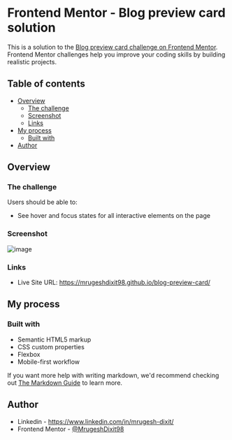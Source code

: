 # Frontend Mentor - Blog preview card solution

This is a solution to the [Blog preview card challenge on Frontend Mentor](https://www.frontendmentor.io/challenges/blog-preview-card-ckPaj01IcS). Frontend Mentor challenges help you improve your coding skills by building realistic projects. 

## Table of contents

- [Overview](#overview)
  - [The challenge](#the-challenge)
  - [Screenshot](#screenshot)
  - [Links](#links)
- [My process](#my-process)
  - [Built with](#built-with)
- [Author](#author)


## Overview

### The challenge

Users should be able to:

- See hover and focus states for all interactive elements on the page

### Screenshot

![image](https://github.com/MrugeshDixit98/blog-preview-card/assets/107975508/d0aa324d-27c4-4e81-873b-26ac190ed443)

### Links

- Live Site URL: https://mrugeshdixit98.github.io/blog-preview-card/

## My process

### Built with

- Semantic HTML5 markup
- CSS custom properties
- Flexbox
- Mobile-first workflow

If you want more help with writing markdown, we'd recommend checking out [The Markdown Guide](https://www.markdownguide.org/) to learn more.

## Author
- Linkedin - https://www.linkedin.com/in/mrugesh-dixit/
- Frontend Mentor - [@MrugeshDixit98]([https://www.frontendmentor.io/profile/yourusername](https://www.frontendmentor.io/profile/MrugeshDixit98))


